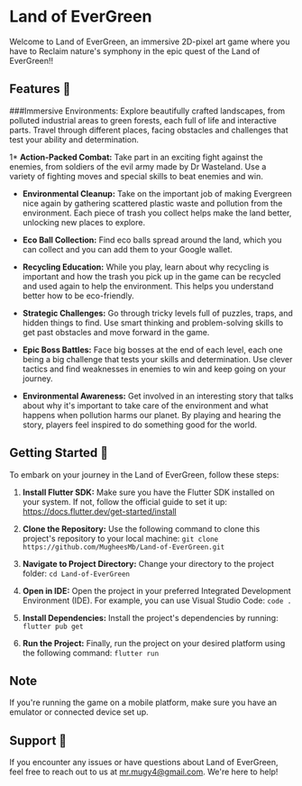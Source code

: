 # Land of EverGreen

Welcome to Land of EverGreen, an immersive 2D-pixel art game where you have to Reclaim nature's symphony in the epic quest of the Land of EverGreen!!

## Features 🌲

###Immersive Environments: Explore beautifully crafted landscapes, from polluted industrial areas to green forests, each full of life and interactive parts. Travel through different places, facing obstacles and challenges that test your ability and determination.

1* **Action-Packed Combat:** Take part in an exciting fight against the enemies, from soldiers of the evil army made by Dr Wasteland. Use a variety of fighting moves and special skills to beat enemies and win.

* **Environmental Cleanup:** Take on the important job of making Evergreen nice again by gathering scattered plastic waste and pollution from the environment. Each piece of trash you collect helps make the land better, unlocking new places to explore.

* **Eco Ball Collection:** Find eco balls spread around the land, which you can collect and you can add them to your Google wallet.

* **Recycling Education:** While you play, learn about why recycling is important and how the trash you pick up in the game can be recycled and used again to help the environment. This helps you understand better how to be eco-friendly.

* **Strategic Challenges:** Go through tricky levels full of puzzles, traps, and hidden things to find. Use smart thinking and problem-solving skills to get past obstacles and move forward in the game.

* **Epic Boss Battles:** Face big bosses at the end of each level, each one being a big challenge that tests your skills and determination. Use clever tactics and find weaknesses in enemies to win and keep going on your journey.

* **Environmental Awareness:** Get involved in an interesting story that talks about why it's important to take care of the environment and what happens when pollution harms our planet. By playing and hearing the story, players feel inspired to do something good for the world.

## Getting Started 🚀

To embark on your journey in the Land of EverGreen, follow these steps:

1. **Install Flutter SDK:** 
Make sure you have the Flutter SDK installed on your system. If not, follow the official guide to set it up: https://docs.flutter.dev/get-started/install

2. **Clone the Repository:**
Use the following command to clone this project's repository to your local machine: ```git clone https://github.com/MugheesMb/Land-of-EverGreen.git```

3. **Navigate to Project Directory:** Change your directory to the project folder:  ```cd Land-of-EverGreen```

4. **Open in IDE:** Open the project in your preferred Integrated Development Environment (IDE). For example, you can use Visual Studio Code:  ```code .```

5. **Install Dependencies:** Install the project's dependencies by running:  ```flutter pub get```

6. **Run the Project:** Finally, run the project on your desired platform using the following command: ```flutter run ```

## Note
If you're running the game on a mobile platform, make sure you have an emulator or connected device set up.

## Support 🌱
If you encounter any issues or have questions about Land of EverGreen, feel free to reach out to us at [mr.mugy4@gmail.com](mailto:mr.mugy4@gmail.com). We're here to help!
